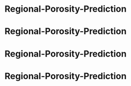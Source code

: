 # Regional-Porosity-Prediction
# Regional-Porosity-Prediction
# Regional-Porosity-Prediction
# Regional-Porosity-Prediction
